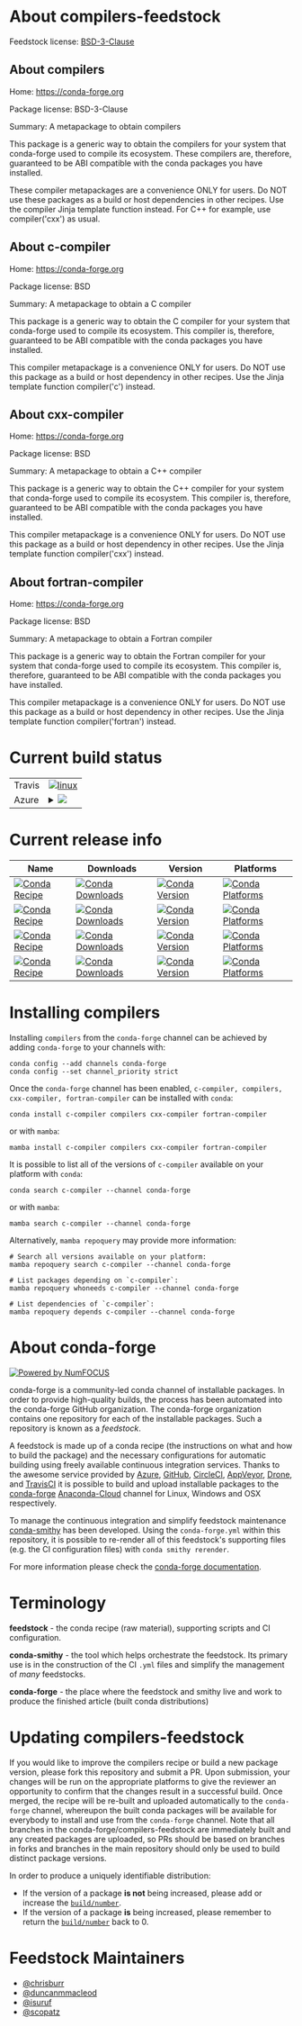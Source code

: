 About compilers-feedstock
=========================

Feedstock license: [BSD-3-Clause](https://github.com/conda-forge/compilers-feedstock/blob/main/LICENSE.txt)

About compilers
---------------

Home: https://conda-forge.org

Package license: BSD-3-Clause

Summary: A metapackage to obtain compilers

This package is a generic way to obtain the compilers for your system
that conda-forge used to compile its ecosystem. These compilers are,
therefore, guaranteed to be ABI compatible with the conda packages
you have installed.

These compiler metapackages are a convenience ONLY for users.
Do NOT use these packages as a build or host dependencies in other
recipes.  Use the compiler Jinja template function instead.
For C++ for example, use compiler('cxx') as usual.

About c-compiler
----------------

Home: https://conda-forge.org

Package license: BSD

Summary: A metapackage to obtain a C compiler

This package is a generic way to obtain the C compiler for your system
that conda-forge used to compile its ecosystem.  This compiler is,
therefore, guaranteed to be ABI compatible with the conda packages
you have installed.

This compiler metapackage is a convenience ONLY for users.
Do NOT use this package as a build or host dependency in other
recipes.  Use the Jinja template function compiler('c') instead.

About cxx-compiler
------------------

Home: https://conda-forge.org

Package license: BSD

Summary: A metapackage to obtain a C++ compiler

This package is a generic way to obtain the C++ compiler for your system
that conda-forge used to compile its ecosystem.  This compiler is,
therefore, guaranteed to be ABI compatible with the conda packages
you have installed.

This compiler metapackage is a convenience ONLY for users.
Do NOT use this package as a build or host dependency in other
recipes.  Use the Jinja template function compiler('cxx') instead.

About fortran-compiler
----------------------

Home: https://conda-forge.org

Package license: BSD

Summary: A metapackage to obtain a Fortran compiler

This package is a generic way to obtain the Fortran compiler for your
system that conda-forge used to compile its ecosystem.  This compiler
is, therefore, guaranteed to be ABI compatible with the conda packages
you have installed.

This compiler metapackage is a convenience ONLY for users.
Do NOT use this package as a build or host dependency in other
recipes.  Use the Jinja template function compiler('fortran') instead.


Current build status
====================


<table><tr>
    <td>Travis</td>
    <td>
      <a href="https://app.travis-ci.com/conda-forge/compilers-feedstock">
        <img alt="linux" src="https://img.shields.io/travis/com/conda-forge/compilers-feedstock/main.svg?label=Linux">
      </a>
    </td>
  </tr>
    
  <tr>
    <td>Azure</td>
    <td>
      <details>
        <summary>
          <a href="https://dev.azure.com/conda-forge/feedstock-builds/_build/latest?definitionId=6168&branchName=main">
            <img src="https://dev.azure.com/conda-forge/feedstock-builds/_apis/build/status/compilers-feedstock?branchName=main">
          </a>
        </summary>
        <table>
          <thead><tr><th>Variant</th><th>Status</th></tr></thead>
          <tbody><tr>
              <td>linux_64</td>
              <td>
                <a href="https://dev.azure.com/conda-forge/feedstock-builds/_build/latest?definitionId=6168&branchName=main">
                  <img src="https://dev.azure.com/conda-forge/feedstock-builds/_apis/build/status/compilers-feedstock?branchName=main&jobName=linux&configuration=linux%20linux_64_" alt="variant">
                </a>
              </td>
            </tr><tr>
              <td>linux_aarch64</td>
              <td>
                <a href="https://dev.azure.com/conda-forge/feedstock-builds/_build/latest?definitionId=6168&branchName=main">
                  <img src="https://dev.azure.com/conda-forge/feedstock-builds/_apis/build/status/compilers-feedstock?branchName=main&jobName=linux&configuration=linux%20linux_aarch64_" alt="variant">
                </a>
              </td>
            </tr><tr>
              <td>linux_ppc64le</td>
              <td>
                <a href="https://dev.azure.com/conda-forge/feedstock-builds/_build/latest?definitionId=6168&branchName=main">
                  <img src="https://dev.azure.com/conda-forge/feedstock-builds/_apis/build/status/compilers-feedstock?branchName=main&jobName=linux&configuration=linux%20linux_ppc64le_" alt="variant">
                </a>
              </td>
            </tr><tr>
              <td>osx_64</td>
              <td>
                <a href="https://dev.azure.com/conda-forge/feedstock-builds/_build/latest?definitionId=6168&branchName=main">
                  <img src="https://dev.azure.com/conda-forge/feedstock-builds/_apis/build/status/compilers-feedstock?branchName=main&jobName=osx&configuration=osx%20osx_64_" alt="variant">
                </a>
              </td>
            </tr><tr>
              <td>osx_arm64</td>
              <td>
                <a href="https://dev.azure.com/conda-forge/feedstock-builds/_build/latest?definitionId=6168&branchName=main">
                  <img src="https://dev.azure.com/conda-forge/feedstock-builds/_apis/build/status/compilers-feedstock?branchName=main&jobName=osx&configuration=osx%20osx_arm64_" alt="variant">
                </a>
              </td>
            </tr><tr>
              <td>win_64</td>
              <td>
                <a href="https://dev.azure.com/conda-forge/feedstock-builds/_build/latest?definitionId=6168&branchName=main">
                  <img src="https://dev.azure.com/conda-forge/feedstock-builds/_apis/build/status/compilers-feedstock?branchName=main&jobName=win&configuration=win%20win_64_" alt="variant">
                </a>
              </td>
            </tr>
          </tbody>
        </table>
      </details>
    </td>
  </tr>
</table>

Current release info
====================

| Name | Downloads | Version | Platforms |
| --- | --- | --- | --- |
| [![Conda Recipe](https://img.shields.io/badge/recipe-c--compiler-green.svg)](https://anaconda.org/conda-forge/c-compiler) | [![Conda Downloads](https://img.shields.io/conda/dn/conda-forge/c-compiler.svg)](https://anaconda.org/conda-forge/c-compiler) | [![Conda Version](https://img.shields.io/conda/vn/conda-forge/c-compiler.svg)](https://anaconda.org/conda-forge/c-compiler) | [![Conda Platforms](https://img.shields.io/conda/pn/conda-forge/c-compiler.svg)](https://anaconda.org/conda-forge/c-compiler) |
| [![Conda Recipe](https://img.shields.io/badge/recipe-compilers-green.svg)](https://anaconda.org/conda-forge/compilers) | [![Conda Downloads](https://img.shields.io/conda/dn/conda-forge/compilers.svg)](https://anaconda.org/conda-forge/compilers) | [![Conda Version](https://img.shields.io/conda/vn/conda-forge/compilers.svg)](https://anaconda.org/conda-forge/compilers) | [![Conda Platforms](https://img.shields.io/conda/pn/conda-forge/compilers.svg)](https://anaconda.org/conda-forge/compilers) |
| [![Conda Recipe](https://img.shields.io/badge/recipe-cxx--compiler-green.svg)](https://anaconda.org/conda-forge/cxx-compiler) | [![Conda Downloads](https://img.shields.io/conda/dn/conda-forge/cxx-compiler.svg)](https://anaconda.org/conda-forge/cxx-compiler) | [![Conda Version](https://img.shields.io/conda/vn/conda-forge/cxx-compiler.svg)](https://anaconda.org/conda-forge/cxx-compiler) | [![Conda Platforms](https://img.shields.io/conda/pn/conda-forge/cxx-compiler.svg)](https://anaconda.org/conda-forge/cxx-compiler) |
| [![Conda Recipe](https://img.shields.io/badge/recipe-fortran--compiler-green.svg)](https://anaconda.org/conda-forge/fortran-compiler) | [![Conda Downloads](https://img.shields.io/conda/dn/conda-forge/fortran-compiler.svg)](https://anaconda.org/conda-forge/fortran-compiler) | [![Conda Version](https://img.shields.io/conda/vn/conda-forge/fortran-compiler.svg)](https://anaconda.org/conda-forge/fortran-compiler) | [![Conda Platforms](https://img.shields.io/conda/pn/conda-forge/fortran-compiler.svg)](https://anaconda.org/conda-forge/fortran-compiler) |

Installing compilers
====================

Installing `compilers` from the `conda-forge` channel can be achieved by adding `conda-forge` to your channels with:

```
conda config --add channels conda-forge
conda config --set channel_priority strict
```

Once the `conda-forge` channel has been enabled, `c-compiler, compilers, cxx-compiler, fortran-compiler` can be installed with `conda`:

```
conda install c-compiler compilers cxx-compiler fortran-compiler
```

or with `mamba`:

```
mamba install c-compiler compilers cxx-compiler fortran-compiler
```

It is possible to list all of the versions of `c-compiler` available on your platform with `conda`:

```
conda search c-compiler --channel conda-forge
```

or with `mamba`:

```
mamba search c-compiler --channel conda-forge
```

Alternatively, `mamba repoquery` may provide more information:

```
# Search all versions available on your platform:
mamba repoquery search c-compiler --channel conda-forge

# List packages depending on `c-compiler`:
mamba repoquery whoneeds c-compiler --channel conda-forge

# List dependencies of `c-compiler`:
mamba repoquery depends c-compiler --channel conda-forge
```


About conda-forge
=================

[![Powered by
NumFOCUS](https://img.shields.io/badge/powered%20by-NumFOCUS-orange.svg?style=flat&colorA=E1523D&colorB=007D8A)](https://numfocus.org)

conda-forge is a community-led conda channel of installable packages.
In order to provide high-quality builds, the process has been automated into the
conda-forge GitHub organization. The conda-forge organization contains one repository
for each of the installable packages. Such a repository is known as a *feedstock*.

A feedstock is made up of a conda recipe (the instructions on what and how to build
the package) and the necessary configurations for automatic building using freely
available continuous integration services. Thanks to the awesome service provided by
[Azure](https://azure.microsoft.com/en-us/services/devops/), [GitHub](https://github.com/),
[CircleCI](https://circleci.com/), [AppVeyor](https://www.appveyor.com/),
[Drone](https://cloud.drone.io/welcome), and [TravisCI](https://travis-ci.com/)
it is possible to build and upload installable packages to the
[conda-forge](https://anaconda.org/conda-forge) [Anaconda-Cloud](https://anaconda.org/)
channel for Linux, Windows and OSX respectively.

To manage the continuous integration and simplify feedstock maintenance
[conda-smithy](https://github.com/conda-forge/conda-smithy) has been developed.
Using the ``conda-forge.yml`` within this repository, it is possible to re-render all of
this feedstock's supporting files (e.g. the CI configuration files) with ``conda smithy rerender``.

For more information please check the [conda-forge documentation](https://conda-forge.org/docs/).

Terminology
===========

**feedstock** - the conda recipe (raw material), supporting scripts and CI configuration.

**conda-smithy** - the tool which helps orchestrate the feedstock.
                   Its primary use is in the construction of the CI ``.yml`` files
                   and simplify the management of *many* feedstocks.

**conda-forge** - the place where the feedstock and smithy live and work to
                  produce the finished article (built conda distributions)


Updating compilers-feedstock
============================

If you would like to improve the compilers recipe or build a new
package version, please fork this repository and submit a PR. Upon submission,
your changes will be run on the appropriate platforms to give the reviewer an
opportunity to confirm that the changes result in a successful build. Once
merged, the recipe will be re-built and uploaded automatically to the
`conda-forge` channel, whereupon the built conda packages will be available for
everybody to install and use from the `conda-forge` channel.
Note that all branches in the conda-forge/compilers-feedstock are
immediately built and any created packages are uploaded, so PRs should be based
on branches in forks and branches in the main repository should only be used to
build distinct package versions.

In order to produce a uniquely identifiable distribution:
 * If the version of a package **is not** being increased, please add or increase
   the [``build/number``](https://docs.conda.io/projects/conda-build/en/latest/resources/define-metadata.html#build-number-and-string).
 * If the version of a package **is** being increased, please remember to return
   the [``build/number``](https://docs.conda.io/projects/conda-build/en/latest/resources/define-metadata.html#build-number-and-string)
   back to 0.

Feedstock Maintainers
=====================

* [@chrisburr](https://github.com/chrisburr/)
* [@duncanmmacleod](https://github.com/duncanmmacleod/)
* [@isuruf](https://github.com/isuruf/)
* [@scopatz](https://github.com/scopatz/)

